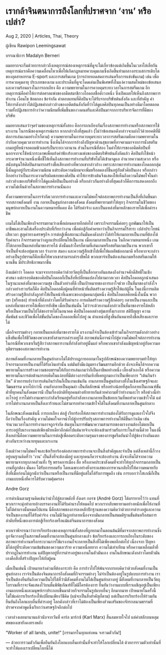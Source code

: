 # เรากล้าจินตนาการถึงโลกที่ปราศจาก ‘งาน’ หรือเปล่า?

Aug 2, 2020 | Articles, Thai, Theory





ผู้เขียน Rawipon Leemingsawat

บรรณาธิการ Madalyn Berneri

ผมอยากจะเริ่มด้วยการกล่าวถึงเหตุการณ์สองเหตุการณ์ที่ดูจะไม่เกี่ยวข้องแต่เกิดขึ้นในเวลาไล่เลี่ยกัน เหตุการณ์แรกคือความเคลื่อนไหวเพื่อให้เกิดกฎหมายควบคุมเกมซึ่งเกิดขึ้นท่ามกลางกระแสการเติบโตของอุตสาหกรรม E-sport และการสตรีมเกม (การถ่ายทอดสดการเล่นหรือการแข่งขันเกม) เช่น เพื่อการควบคุมอายุ ประเภทของเกม และประเด็นที่ดูจะโดดเด่นเป็นพิเศษทั้งในแง่ความสดใหม่ของข้อเสนอและความร้อนแรงในการถกเถียง คือ ความพยายามในการควบคุมระยะเวลาในการสตรีมเกม อีกเหตุการณ์คือคำให้การต่อศาลแพ่งของอดีตสมาชิกวงไอดอลชื่อดังวงหนึ่ง ซึ่งเปิดเผยให้เห็นถึงสภาพการทำงาน เงื่อนไข ข้อตกลง ข้อจำกัด ค่าตอบแทนที่ศิลปินจะได้รับจากบริษัทต้นสังกัด และที่สำคัญ คำให้การดังกล่าวได้ปฏิเสธคำกล่าวอ้างของอดีตต้นสังกัดที่ว่าได้ดูแลศิลปินทุกคนเป็นอย่างดีมาโดยตลอด รวมทั้งปฏิเสธการอ้างว่าความนิยมที่เพิ่มขึ้นของวงดนตรีและศิลปินมาจากการบริหารจัดการที่ดีของบริษัท



ผมอยากเสนอว่าจุดร่วมของเหตุการณ์ทั้งสอง คือการถกเถียงกันเรื่องสภาพการทำงานหรือสภาพการใช้แรงงาน ในกรณีของเหตุการณ์แรก หากกล่าวถึงที่สุดแล้ว (ไม่ว่าข้อเสนอดังกล่าวจะแฝงไว้ด้วยอคติที่มีต่อการเล่นเกมอย่างไรก็ตาม) ความพยายามในการควบคุมระยะเวลาการสตรีมเกมคือความพยายามในกำกับควบคุมเวลาการทำงาน ซึ่งเห็นได้จากการอ้างถึงปัญหาด้านสุขภาพที่อาจตามมาจากการนั่งสตรีมเกมอยู่ที่หน้าจอคอมพิวเตอร์เป็นระยะเวลานาน ส่วนในกรณีที่สอง ในคำให้การของอดีตศิลปินที่นอกจากจะใช้หน้ากระดาษเพื่อแย้งคำฟ้องร้องทางแพ่งของอดีตบริษัทต้นสังกัดแล้ว ศิลปินยังใช้หน้ากระดาษจำนวนหนึ่งเพื่อชี้ให้เห็นถึงสภาพการทำงานที่บริษัทไม่ได้เข้ามาดูแล อำนวยความสะดวก หรือสนับสนุนให้ศิลปินสามารถสร้างชื่อเสียงอย่างที่พวกเขากล่าวอ้าง เพราะสภาพการทำงานของไอดอลกลุ่มนี้นั้นผูกอยู่กับระดับความนิยม แต่ระดับความนิยมจะเพิ่มหรือลดลงก็ขึ้นอยู่กับตัวศิลปินเอง หรือกล่าวอีกอย่างว่าเป็นภาระความรับผิดชอบของศิลปิน คำให้การข้างต้นจึงแสดงให้เห็นถึงความไม่พอใจในคำกล่าวอ้างของบริษัทที่ว่าได้ดูแลศิลปินเป็นอย่างดี หรือกล่าวกันอย่างถึงที่สุดแล้วก็คือการแสดงออกถึงความไม่เห็นด้วยในสภาพการทำงานนั่นเอง

ทั้งความพยายามในการจำกัดเวลาการทำงานและความไม่พอใจต่อสภาพการทำงานเป็นสิ่งที่เกิดขึ้นมาจากสภาพสังคมที่ งาน กลายเป็นศูนย์กลางของสังคม สังคมที่พยายามทำให้ทุกๆ กิจกรรมในชีวิตของมนุษย์กลายเป็นงานในความหมายที่แคบ คือ ได้รับค่าจ้าง และเป็นแหล่งที่มาหลักของรายได้เพื่อดำรงชีพ

เกมไม่ได้เป็นเพียงกิจกรรมยามว่างเพื่อผ่อนคลายอีกต่อไป เพราะกิจกรรมนี้ค่อยๆ ถูกพัฒนาให้เป็นอาชีพและสวมใส่เครื่องประดับที่เรียกว่างาน เพื่อต่อสู้กับคำครหาว่าเป็นกิจกรรมไร้สาระ เปล่าประโยชน์ เสียเวลา สูญค่าทางเศรษฐกิจ การต่อสู้เพื่อสถานะอันมั่นคงดังกล่าวได้ทำให้เกมกลายเป็นงานที่ต้องได้รับค่าแรง กิจกรรมยามว่างถูกแปรเปลี่ยนให้เป็นงาน เมื่อเกมกลายเป็นงาน ในอีกความหมายหนึ่ง เกมก็ได้กลายเป็นแหล่งที่มาของรายได้ ดังนั้นแล้วใครก็ตามที่เล่นเกมหรือสตรีมเกมเป็นงาน พวกเขาก็จำเป็นที่จะต้องทุ่มเทเวลา ร่างกาย สมอง และความรู้สึกเข้าไปเพื่อให้ผลลัพธ์ออกมาดี หรือหากจะกล่าวอย่างเป็นรูปธรรมก็คือเพื่อให้พวกเขาสามารถดำรงชีพได้ พวกเขาจำเป็นต้องเล่นเกมหรือสตรีมเกมให้นานขึ้น มีประสิทธิภาพมากขึ้น

ถึงแม้คำว่า ไอดอล จะมาจากกรอบคิดว่าด้วยวัตถุที่เป็นสื่อกลางอันแสดงถึงอำนาจศักดิ์สิทธิ์ในเชิงศาสนา แต่กรอบคิดของศิลปินไอดอลก็เป็นสิ่งที่เปลี่ยนแปลงไปตามกาลเวลา ศิลปินไอดอลถูกนำเสนอในฐานะแหล่งที่มาของความสุข เป็นตัวอย่างที่ดี เป็นเป้าหมายของการเอาใจช่วย เป็นที่มาของกำลังใจ กล่าวอย่างรวบรัดก็คือ ศิลปินไอดอลคือผู้คนที่ทำหน้าที่ผลิตสร้างความรู้สึกให้แก่ผู้อื่น ในแง่นี้การผลิตสร้างความรู้สึกกำลังถูกทำให้เป็นหน้าที่เฉพาะของกลุ่มคนกลุ่มหนึ่ง ศิลปินไอดอลคือหนึ่งในนั้น พวกเขา (หรือเธอ) ทำหน้าที่ดังกล่าวโดยได้รับค่าแรง การผลิตสร้างความรู้สึกค่อยๆ กลายเป็นงานและเป็นแหล่งที่มาของรายได้เพื่อการยังชีพ เมื่อเป็นเช่นนั้น ไม่ว่าจะด้วยงานดังกล่าวเป็นที่มาของรายได้หลักหรือเป็นความเป็นไปได้ของรายได้ในอนาคต ศิลปินไอดอลต่างทุ่มเททั้งแรงกาย สติปัญญา ความสัมพันธ์ และชีวิตเพื่อไต่ขั้นบันไดของไอดอลเพื่อไปอยู่ ณ ตำแหน่งที่สูงขึ้นอันหมายถึงชื่อเสียงและรายได้

เมื่อกิจกรรมต่างๆ กลายเป็นแหล่งที่มาของรายได้ แรงงานก็จำเป็นต้องเข้าร่วมในกิจกรรมดังกล่าวอย่างแข็งขันเพื่อให้ชีวิตของพวกเขายังสามารถดำรงอยู่ได้ สภาพเช่นนี้อาจนำไปสู่ความไม่พอใจต่อการทำงานในกรณีที่พวกเขาเริ่มรู้สึกว่าสภาพการงานที่กำลังทำอยู่นั้นแย่ หรือพวกเขากำลังเผชิญหน้าอยู่กับความอยุติธรรมของสภาพการทำงาน

สภาพสังคมที่งานกลายเป็นศูนย์กลางไม่ได้ปรากฎกายออกมาในรูปลักษณ์ของความพยายามทำให้ทุกกิจกรรมกลายเป็นงานที่ได้รับเงินเท่านั้น แต่มันยังมีแง่มุมทางวัฒนธรรมอีกด้วย ดังจะเห็นได้จากความพยายามในการสร้างความชอบธรรมให้กับการเล่นเกมว่าก็เป็นอาชีพอย่างหนึ่ง เลี้ยงตัวเองได้ หรือความพยายามในการต่อต้านกรอบคิดในแง่ลบที่มีต่อวงการบันเทิงที่เคยถูกมองว่าเป็นเพียงการ “เต้นกินรำกิน” ด้วยการแย้งว่าการเต้นกินรำกินก็เป็นงานเช่นกัน งานกลายเป็นศูนย์กลางทั้งในเชิงเศรษฐกิจและวัฒนธรรม มากไปกว่านี้ งานยังกลายเป็นคุณค่า เป็นอัตลักษณ์ หรืออย่างน้อยที่สุดก็กลายเป็นเกณฑ์ขั้นต่ำที่ทุกคนในสังคมควรมี เป็นเรื่องปกติที่ทุกคนต่างทักทายกันด้วยคำถามที่ว่าทำงานอะไร หรือช่วงนี้ทำอะไรอยู่ การไม่ทำงานเพราะกำลังเรียนอยู่หรือกำลังหางานกลายเป็นข้อยกเว้นที่พอทำความเข้าใจได้ แต่การไม่ทำงานกลายเป็นสิ่งเลวร้ายและไม่สามารถทำความเข้าใจได้ในสังคมที่งานกลายเป็นศูนย์กลาง

ในลักษณะสังคมเช่นนี้ การถกเถียง ต่อสู้ เรียกร้องให้สภาพการทำงานต้องได้รับการดูแลเอาใจใส่จึงถือว่าเป็นเรื่องสำคัญ ความไม่พอใจอาจนำไปสู่การปรับปรุงสภาพการทำงานให้ดีขึ้นกว่าเดิม เช่น จำนวนเวลาในการทำงานอาจถูกจำกัด ต้นทุนในการพัฒนาความสามารถของแรงงานต้องไม่ตกเป็นภาระอยู่กับแรงงานแต่เพียงฝ่ายเดียวอีกต่อไปแต่นายจ้างจะต้องเข้ามาร่วมรับภาระในส่วนนี้ด้วย ในแง่นี้ สิ่งเหล่านี้คือความพยายามในการต่อสู้เพื่อลดระดับความรุนแรงของการขูดรีดอันนำไปสู่ช่องว่างอันแตกต่างกันระหว่างนายทุนและแรงงาน

ถึงแม้ว่าความไม่พอใจและข้อเรียกร้องต่อสภาพการทำงานจะเป็นสิ่งสำคัญและจำเป็น แต่สิ่งเหล่านี้ก็วางอยู่บนฐานคิดที่ว่า ‘งาน’ เป็นสิ่งที่จะต้องมีอยู่ และทุกคนก็ควรจะต้องทำงาน ดังจะเห็นได้จากความพยายามจากทุกภาคส่วนทั้ง รัฐ พรรคการเมือง สื่อ หรือภาคประชาสังคมที่จะทำให้ทุกกิจกรรมกลายเป็นงานที่ถูกต้อง มั่นคง ได้รับการยอมรับ โดยเฉพาะอย่างยิ่งกระแสของการหวนกลับไปให้ความหมายกับสิ่งที่เมื่อก่อนไม่ถูกนับว่าเป็นงานหรือเป็นงานที่มีอยู่แต่ไม่ได้รับการพูดถึง เช่น การบอกว่าโสเภณีก็เป็นงานแบบหนึ่งที่ควรได้รับความคุ้มครอง

Andre Gorz

การดำเนินตามฐานคิดเช่นว่านำไปสู่สภาพดังที่ อังเดร กอรซ (André Gorz) ได้บรรยายไว้ว่า แทนที่พวกเราจะมุ่งทำลายล้างบรรดางานที่ได้รับค่าแรงให้หมดไป พวกเรากลับพยายามอย่างหนักเพื่อให้งานที่ไม่ได้ค่าแรงนั้นหมดไปแทน นี่คือสภาพของการลงหลักปักฐานของความคิดว่าด้วยการดำรงอยู่และความจำเป็นของงานที่ได้รับค่าจ้าง งานไม่มีวันถูกทำลายเนื่องจากมันกลายเป็นสมมติฐานขั้นต้นหรือสมการลำดับที่หนึ่งของการต่อสู้เรียกร้องหรือแม้แต่จินตนาการของสังคม

หากเราพิจารณาว่าการเรียกร้องของเหตุการณ์ทั้งสองที่ถูกยกมาในตอนต้นมีที่มาจากสภาพการทำงานซึ่งถูกจัดวางอยู่ในสภาพสังคมที่งานกลายเป็นศูนย์กลางแล้ว ข้อเรียกร้องและการถกเถียงในระดับของสภาพการทำงานหรือกระบวนการใช้แรงงานก็จะกลายเป็นสิ่งที่ไม่เพียงพออีกต่อไป เนื่องจาก ปัญหามิได้อยู่ที่ระดับความเข้มข้นของความเลวร้าย ความเหนื่อยยาก ความไม่เท่าเทียม หรือความเหลื่อมล้ำที่ปรากฏในการทำงาน แต่ปัญหาอยู่ที่การดำรงอยู่ของงานในตัวมันเอง งานในลักษณะดังกล่าวโดยตัวมันเองคือสิ่งที่สร้างปัญหาให้กับผู้คน

เมื่อเป็นเช่นนี้ เป้าหมายเร่งด่วนที่ต้องกระทำ คือ การก้าวไปให้พ้นจากกรอบคิดว่าด้วยสังคมที่งานเป็นศูนย์กลาง เราจำเป็นต้องจินตนาการถึงสังคมที่กิจกรรมต่างๆ ไม่จำเป็นต้องอยู่ในรูปแบบการทำงาน เราจำเป็นต้องยืนยันถึงความเป็นไปได้ที่ว่ามีสังคมที่งานไม่ได้เป็นศูนย์กลางอยู่ มีสังคมที่งานกลายเป็นวัตถุโบราณที่เราจะจัดแสดงไว้บนชั้นพิพิธภัณฑ์ที่ไม่มีใครต้องการ ยืนยันว่างานแบบที่เราเผชิญอยู่เป็นเพียงงานแบบหนึ่งและมนุษย์เราประกอบขึ้นมาด้วยกิจกรรมในรูปแบบอื่นๆ อีกมากมาย เป้าหมายในครั้งนี้ไม่ใช่แค่การเรียกร้องให้เปลี่ยนเพียงวิธีคิด (แม้จะเป็นสิ่งสำคัญก็ตาม) แต่เป็นการเรียกร้องให้ร่วมกันยืนยันถึงโลกแบบอื่นที่ดำรงอยู่ โลกดังกล่าวที่เราไม่ต้องเป็นเพียงส่วนเสริมของจักรกลนามธรรมที่ปราศจากคำพูดซึ่งเรียกว่าเศรษฐกิจอีกต่อไป

เวลาล่วงเลยมานานแล้วนับจากวันที่ คาร์ล มาร์กซ์ (Karl Marx) สิ้นลมหายใจไป แต่คำสลักบนหลุมศพของเขายังคงทรงพลัง

“Worker of all lands, unite!” [กรรมกรในทุกแห่งหน จงรวมตัวกัน!]

— ด้วยการรวมตัวกันเพื่อยืนยันถึงโลกแบบอื่นเท่านั้นที่จะทำให้โลกเปลี่ยนได้ ด้วยการรวมตัวเท่านั้นที่จะทำให้ผองเราเปลี่ยนโลกนี้ได้